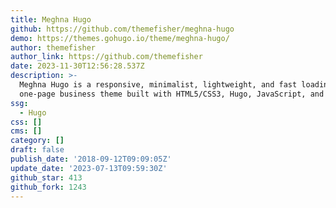 ```yaml
---
title: Meghna Hugo
github: https://github.com/themefisher/meghna-hugo
demo: https://themes.gohugo.io/theme/meghna-hugo/
author: themefisher
author_link: https://github.com/themefisher
date: 2023-11-30T12:56:28.537Z
description: >-
  Meghna Hugo is a responsive, minimalist, lightweight, and fast loading
  one-page business theme built with HTML5/CSS3, Hugo, JavaScript, and JQuery.
ssg:
  - Hugo
css: []
cms: []
category: []
draft: false
publish_date: '2018-09-12T09:09:05Z'
update_date: '2023-07-13T09:59:30Z'
github_star: 413
github_fork: 1243
---
```

